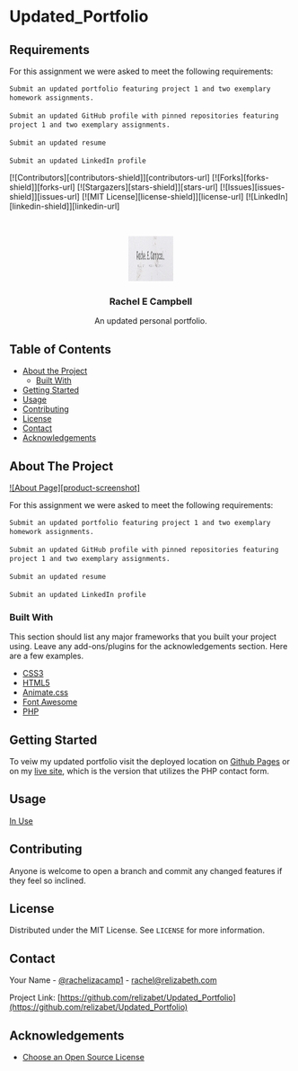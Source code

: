 # Updated_Portfolio

## Requirements

For this assignment we were asked to meet the following requirements:

    Submit an updated portfolio featuring project 1 and two exemplary homework assignments.

    Submit an updated GitHub profile with pinned repositories featuring project 1 and two exemplary assignments.

    Submit an updated resume

    Submit an updated LinkedIn profile

<!-- PROJECT SHIELDS -->
<!--
*** I'm using markdown "reference style" links for readability.
*** Reference links are enclosed in brackets [ ] instead of parentheses ( ).
*** See the bottom of this document for the declaration of the reference variables
*** for contributors-url, forks-url, etc. This is an optional, concise syntax you may use.
*** https://www.markdownguide.org/basic-syntax/#reference-style-links
-->

[![Contributors][contributors-shield]][contributors-url]
[![Forks][forks-shield]][forks-url]
[![Stargazers][stars-shield]][stars-url]
[![Issues][issues-shield]][issues-url]
[![MIT License][license-shield]][license-url]
[![LinkedIn][linkedin-shield]][linkedin-url]

<!-- PROJECT LOGO -->
<br />
<p align="center">
  <a href="https://relizabet.github.io/Updated_Portfolio/">
    <img src="Assets/header.png" alt="Logo" width="80" height="80">
  </a>

  <h3 align="center">Rachel E Campbell</h3>

  <p align="center">
    An updated personal portfolio.
</p>

<!-- TABLE OF CONTENTS -->

## Table of Contents

- [About the Project](#about-the-project)
  - [Built With](#built-with)
- [Getting Started](#getting-started)
- [Usage](#usage)
- [Contributing](#contributing)
- [License](#license)
- [Contact](#contact)
- [Acknowledgements](#acknowledgements)

<!-- ABOUT THE PROJECT -->

## About The Project

[![About Page][product-screenshot]](Assets/about.png)

For this assignment we were asked to meet the following requirements:

    Submit an updated portfolio featuring project 1 and two exemplary homework assignments.

    Submit an updated GitHub profile with pinned repositories featuring project 1 and two exemplary assignments.

    Submit an updated resume

    Submit an updated LinkedIn profile

### Built With

This section should list any major frameworks that you built your project using. Leave any add-ons/plugins for the acknowledgements section. Here are a few examples.

- [CSS3](https://www.w3.org/Style/CSS/Overview.en.html)
- [HTML5](https://html.com/html5/)
- [Animate.css](https://animate.style/)
- [Font Awesome](https://fontawesome.com)
- [PHP](https://www.php.net/)

<!-- GETTING STARTED -->

## Getting Started

To veiw my updated portfolio visit the deployed location on [Github Pages](https://relizabet.github.io/Updated_Portfolio/) or on my [live site](https://relizabeth.com), which is the version that utilizes the PHP contact form.

## Usage

[In Use](https://www.youtube.com/embed/IRGtSfRcAQc)

<!-- CONTRIBUTING -->

## Contributing

Anyone is welcome to open a branch and commit any changed features if they feel so inclined.

<!-- LICENSE -->

## License

Distributed under the MIT License. See `LICENSE` for more information.

<!-- CONTACT -->

## Contact

Your Name - [@rachelizacamp1](https://twitter.com/rachelizacamp1) - rachel@relizabeth.com

Project Link: [https://github.com/relizabet/Updated_Portfolio](https://github.com/relizabet/Updated_Portfolio)

<!-- ACKNOWLEDGEMENTS -->

## Acknowledgements

- [Choose an Open Source License](https://choosealicense.com)
